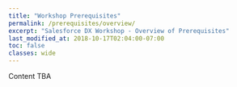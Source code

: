 ```yaml
---
title: "Workshop Prerequisites"
permalink: /prerequisites/overview/
excerpt: "Salesforce DX Workshop - Overview of Prerequisites"
last_modified_at: 2018-10-17T02:04:00-07:00
toc: false
classes: wide
---
```


Content TBA